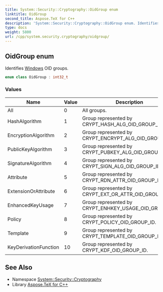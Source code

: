 ```yaml
---
title: System::Security::Cryptography::OidGroup enum
linktitle: OidGroup
second_title: Aspose.TeX for C++
description: 'System::Security::Cryptography::OidGroup enum. Identifies Windows OID groups in C++.'
type: docs
weight: 5800
url: /cpp/system.security.cryptography/oidgroup/
---
```

## OidGroup enum


Identifies [Windows](../../system.windows/) OID groups.

```cpp
enum class OidGroup : int32_t
```

### Values

| Name | Value | Description |
| --- | --- | --- |
| All | 0 | All groups. |
| HashAlgorithm | 1 | Group represented by CRYPT_HASH_ALG_OID_GROUP_ID. |
| EncryptionAlgorithm | 2 | Group represented by CRYPT_ENCRYPT_ALG_OID_GROUP_ID. |
| PublicKeyAlgorithm | 3 | Group represented by CRYPT_PUBKEY_ALG_OID_GROUP_ID. |
| SignatureAlgorithm | 4 | Group represented by CRYPT_SIGN_ALG_OID_GROUP_ID. |
| Attribute | 5 | Group represented by CRYPT_RDN_ATTR_OID_GROUP_ID. |
| ExtensionOrAttribute | 6 | Group represented by CRYPT_EXT_OR_ATTR_OID_GROUP_ID. |
| EnhancedKeyUsage | 7 | Group represented by CRYPT_ENHKEY_USAGE_OID_GROUP_ID. |
| Policy | 8 | Group represented by CRYPT_POLICY_OID_GROUP_ID. |
| Template | 9 | Group represented by CRYPT_TEMPLATE_OID_GROUP_ID. |
| KeyDerivationFunction | 10 | Group represented by CRYPT_KDF_OID_GROUP_ID. |

## See Also

* Namespace [System::Security::Cryptography](../)
* Library [Aspose.TeX for C++](../../)
